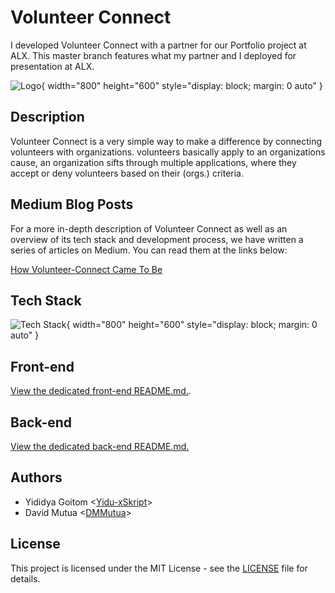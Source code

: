 # Volunteer Connect

I developed Volunteer Connect with a partner for our Portfolio project at ALX. This master branch features what my partner and I deployed for presentation at ALX.

![Logo](https://res.cloudinary.com/xplorestate/image/upload/v1680685779/android-chrome-512x512_oktchs.png){ width="800" height="600" style="display: block; margin: 0 auto" }

## Description

Volunteer Connect is a very simple way to make a difference by connecting volunteers with organizations. volunteers basically apply to an organizations cause, an organization sifts through multiple applications, where they accept or deny volunteers based on their (orgs.) criteria.

## Medium Blog Posts

For a more in-depth description of Volunteer Connect as well as an overview of its tech stack and development process, we have written a series of articles on Medium. You can read them at the links below:

[How Volunteer-Connect Came To Be](https://medium.com/@thebenefactor37/how-volunteer-connect-came-to-be-ef819eb40750)

## Tech Stack

![Tech Stack](https://res.cloudinary.com/xplorestate/image/upload/v1680691299/Server_side_Back-end_1_gauvwz.png){ width="800" height="600" style="display: block; margin: 0 auto" }

## Front-end

[View the dedicated front-end README.md.](https://github.com/Yidu-xSkript/volunteer_connect/blob/master/frontend/README.md).

## Back-end

[View the dedicated back-end README.md.](https://github.com/Yidu-xSkript/volunteer_connect/blob/master/backend/README.md)

## Authors

- Yididya Goitom <[Yidu-xSkript](https://github.com/Yidu-xSkript)>
- David Mutua <[DMMutua](https://github.com/DMMutua)>

## License

This project is licensed under the MIT License - see the [LICENSE](https://github.com/Yidu-xSkript/volunteer_connect/blob/master/LICENSE) file for details.
